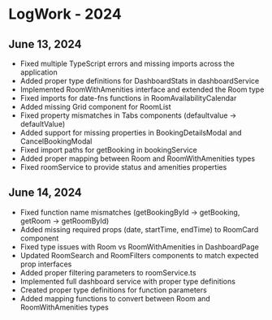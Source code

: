 
# LogWork - 2024

## June 13, 2024
- Fixed multiple TypeScript errors and missing imports across the application
- Added proper type definitions for DashboardStats in dashboardService
- Implemented RoomWithAmenities interface and extended the Room type
- Fixed imports for date-fns functions in RoomAvailabilityCalendar
- Added missing Grid component for RoomList
- Fixed property mismatches in Tabs components (defaultvalue → defaultValue)
- Added support for missing properties in BookingDetailsModal and CancelBookingModal
- Fixed import paths for getBooking in bookingService
- Added proper mapping between Room and RoomWithAmenities types
- Fixed roomService to provide status and amenities properties

## June 14, 2024
- Fixed function name mismatches (getBookingById -> getBooking, getRoom -> getRoomById)
- Added missing required props (date, startTime, endTime) to RoomCard component
- Fixed type issues with Room vs RoomWithAmenities in DashboardPage
- Updated RoomSearch and RoomFilters components to match expected prop interfaces
- Added proper filtering parameters to roomService.ts
- Implemented full dashboard service with proper type definitions
- Created proper type definitions for function parameters
- Added mapping functions to convert between Room and RoomWithAmenities types

